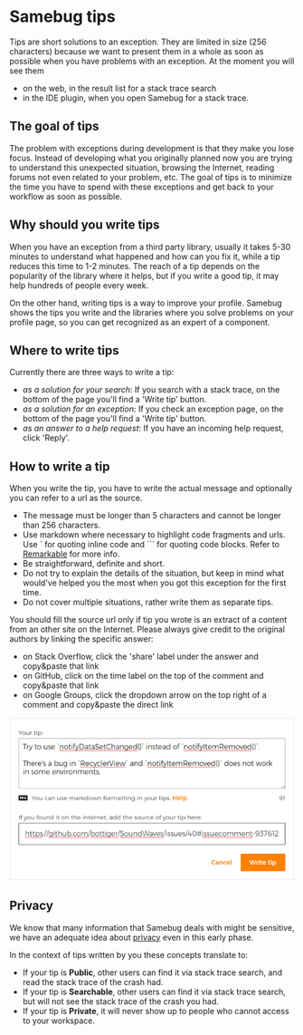 # Samebug tips

Tips are short solutions to an exception. They are limited in size (256 characters) because we want to
present them in a whole as soon as possible when you have problems with an exception. At the moment you
will see them
- on the web, in the result list for a stack trace search
- in the IDE plugin, when you open Samebug for a stack trace.

## The goal of tips

The problem with exceptions during development is that they make you lose focus. Instead of developing
what you originally planned now you are trying to understand this unexpected situation, browsing the
 Internet, reading forums not even related to your problem, etc. The goal of tips is to minimize the
time you have to spend with these exceptions and get back to your workflow as soon as possible.

## Why should you write tips

When you have an exception from a third party library, usually it takes 5-30 minutes to understand
what happened and how can you fix it, while a tip reduces this time to 1-2 minutes. The reach of
a tip depends on the popularity of the library where it helps, but if you write a good tip, it
may help hundreds of people every week.

On the other hand, writing tips is a way to improve your profile. Samebug shows the tips you write and the libraries where you solve problems on your profile page, so you can get recognized as an
expert of a component.

## Where to write tips

Currently there are three ways to write a tip:

- *as a solution for your search*: If you search with a stack trace, on the bottom of the page you'll find a 'Write tip' button.
- *as a solution for an exception*: If you check an exception page, on the bottom of the page you'll find a 'Write tip' button.
- *as an answer to a help request*: If you have an incoming help request, click 'Reply'.

## How to write a tip

When you write the tip, you have to write the actual message and optionally you can refer to a url
as the source.

- The message must be longer than 5 characters and cannot be longer than 256 characters.
- Use markdown where necessary to highlight code fragments and urls. Use \` for quoting inline code and \`\`\` for quoting code blocks.
Refer to [Remarkable](https://jonschlinkert.github.io/remarkable/demo/) for more info.
- Be straightforward, definite and short.
- Do not try to explain the details of the situation, but keep in mind
 what would've helped you the most when you got this exception for the first time.
- Do not cover multiple situations, rather write them as separate tips.

You should fill the source url only if tip you wrote is an extract of a content from an other
site on the Internet. Please always give credit to the original authors by linking the specific answer:
 - on Stack Overflow, click the 'share' label under the answer and copy&paste that link
 - on GitHub, click on the time label on the top of the comment and copy&paste that link
 - on Google Groups, click the dropdown arrow on the top right of a comment and copy&paste the direct link

![](write-tip.png)



## Privacy

We know that many information that Samebug deals with might be sensitive, we have an
adequate idea about [privacy](/guide/privacy) even in this early phase.

In the context of tips written by you these concepts translate to:

- If your tip is **Public**, other users can find it via stack trace search, and read the stack trace of the crash had.
- If your tip is **Searchable**, other users can find it via stack trace search, but will not see the stack trace of the crash you had.
- If your tip is **Private**, it will never show up to people who cannot access to your workspace.
